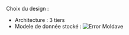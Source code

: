 Choix du design :

- Architecture : 3 tiers
- Modele de donnée stocké : 
![Error Moldave](https://raw.githubusercontent.com/MisterDelaunay/tp-architecture/SI-API-birthday/SI-API-birthday/projet/BDD.PNG)
